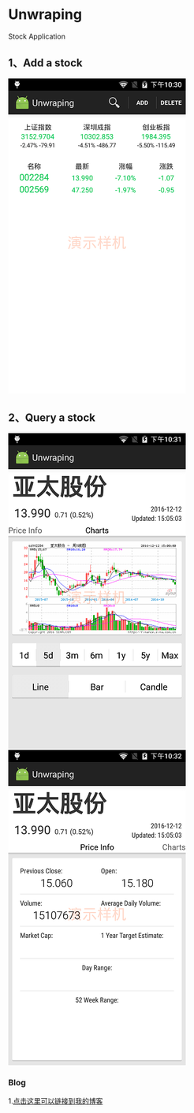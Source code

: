 Unwraping
===================================
   Stock Application

  
1、Add a stock
-----------------------------------
![github](https://github.com/tfygg/Unwraping/blob/master/Screenshot/1.png "github")  

2、Query a stock
-----------------------------------
![github](https://github.com/tfygg/Unwraping/blob/master/Screenshot/2-1.png "github")     ![github](https://github.com/tfygg/Unwraping/blob/master/Screenshot/2-2.png "github")    

### Blog
1.[点击这里可以链接到我的博客](http://blog.csdn.net/tfygg)<br />

